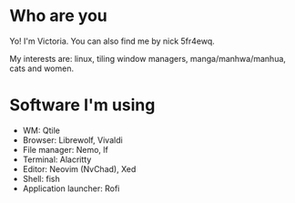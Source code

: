 # Who are you
Yo! I'm Victoria. You can also find me by nick 5fr4ewq.

My interests are: linux, tiling window managers, manga/manhwa/manhua, cats and women.

# Software I'm using
- WM: Qtile
- Browser: Librewolf, Vivaldi
- File manager: Nemo, lf
- Terminal: Alacritty
- Editor: Neovim (NvChad), Xed
- Shell: fish
- Application launcher: Rofi
